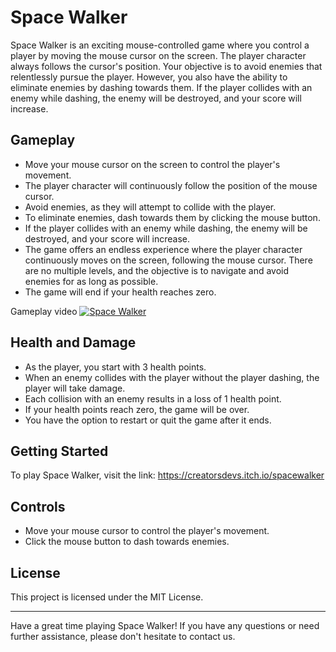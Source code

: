 # Space Walker

Space Walker is an exciting mouse-controlled game where you control a player by moving the mouse cursor on the screen. The player character always follows the cursor's position. Your objective is to avoid enemies that relentlessly pursue the player. However, you also have the ability to eliminate enemies by dashing towards them. If the player collides with an enemy while dashing, the enemy will be destroyed, and your score will increase.

## Gameplay

- Move your mouse cursor on the screen to control the player's movement.
- The player character will continuously follow the position of the mouse cursor.
- Avoid enemies, as they will attempt to collide with the player.
- To eliminate enemies, dash towards them by clicking the mouse button.
- If the player collides with an enemy while dashing, the enemy will be destroyed, and your score will increase.
- The game offers an endless experience where the player character continuously moves on the screen, following the mouse cursor. There are no multiple levels, and the objective is to navigate and avoid enemies for as long as possible.
- The game will end if your health reaches zero.

Gameplay video
[![Space Walker](https://i9.ytimg.com/vi_webp/DJEK-wRnuNA/mq2.webp?sqp=CNTlzaoG-oaymwEmCMACELQB8quKqQMa8AEB-AH-CYAC0AWKAgwIABABGHIgaSgjMA8=&rs=AOn4CLC5fxiJsWwTBOA0IK84Osto-wvG8w)](https://www.youtube.com/watch?v=DJEK-wRnuNA)

## Health and Damage

- As the player, you start with 3 health points.
- When an enemy collides with the player without the player dashing, the player will take damage.
- Each collision with an enemy results in a loss of 1 health point.
- If your health points reach zero, the game will be over.
- You have the option to restart or quit the game after it ends.

## Getting Started

To play Space Walker, visit the link: https://creatorsdevs.itch.io/spacewalker

## Controls

- Move your mouse cursor to control the player's movement.
- Click the mouse button to dash towards enemies.

## License

This project is licensed under the MIT License.

---

Have a great time playing Space Walker! If you have any questions or need further assistance, please don't hesitate to contact us.
